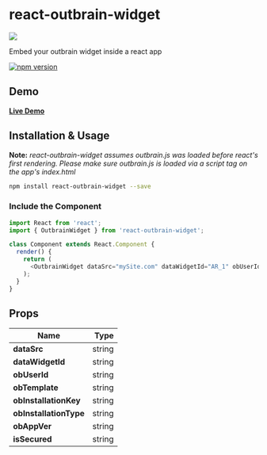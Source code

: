 # react-outbrain-widget

![](https://github.com/outbrain/react-outbrain-widget/blob/master/ob-react.svg)

Embed your outbrain widget inside a react app

[![npm version](https://badge.fury.io/js/react-outbrain-widget.svg)](https://badge.fury.io/js/react-outbrain-widget)

## Demo

[**Live Demo**](https://codesandbox.io/s/outbrain-react-widget-example-yet94)

## Installation & Usage

**Note:** _react-outbrain-widget assumes outbrain.js was loaded before react's first rendering. Please make sure outbrain.js is loaded via a script tag on the app's index.html_

```sh
npm install react-outbrain-widget --save
```

### Include the Component

```js
import React from 'react';
import { OutbrainWidget } from 'react-outbrain-widget';

class Component extends React.Component {
  render() {
    return (
      <OutbrainWidget dataSrc="mySite.com" dataWidgetId="AR_1" obUserId="GOOGLE_APPLE_ADVERTISING_ID" obAppVer="X.Y" />
    );
  }
}
```

## Props

| Name                   |   Type |
| ---------------------- | -----: |
| **dataSrc**            | string |
| **dataWidgetId**       | string |
| **obUserId**           | string |
| **obTemplate**         | string |
| **obInstallationKey**  | string |
| **obInstallationType** | string |
| **obAppVer**           | string |
| **isSecured**          | string |
